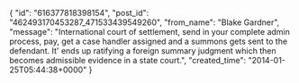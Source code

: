  {
   "id": "616377818398154",
   "post_id": "462493170453287_471533439549260",
   "from_name": "Blake Gardner",
   "message": "International court of settlement, send in your complete admin process, pay, get a case handler assigned and a summons gets sent to the defendant. It' ends up ratifying a foreign summary judgment which then becomes admissible evidence in a state court.",
   "created_time": "2014-01-25T05:44:38+0000"
 }

